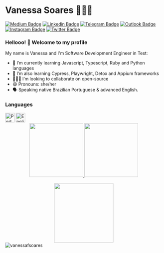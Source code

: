 # Vanessa Soares 👩🏻‍💻

[![Medium Badge](https://img.shields.io/badge/-Medium-000000?style=flat-square&labelColor=000000&logo=Medium&link=https://medium.com/@vanessafsoares/)](https://vanessafsoares.medium.com/)
[![Linkedin Badge](https://img.shields.io/badge/-LinkedIn-blue?style=flat-square&logo=Linkedin&logoColor=white&link=https://www.linkedin.com/in/vanessafsoares/)](https://www.linkedin.com/in/vanessafsoares/)
[![Telegram Badge](https://img.shields.io/badge/-Telegram-1ca0f1?style=flat-square&labelColor=1ca0f1&logo=telegram&logoColor=white&link=https://t.me/vanessafsoares)](https://t.me/vanessafsoares)
[![Outlook Badge](https://img.shields.io/badge/-Outlook-0072c6?style=flat-square&logo=microsoft&logoColor=white&link=mailto:vanessafsoares@hotmail.com)](mailto:vanessafsoares@hotmail.com)
[![Instagram Badge](https://img.shields.io/badge/-Instagram-833AB4?style=flat-square&labelColor=833AB4&logo=instagram&logoColor=white&link=https://www.instagram.com/d4rklipstick/)](https://www.instagram.com/d4rklipstick/)
[![Twitter Badge](https://img.shields.io/badge/-Twitter-1ca0f1?style=flat-square&labelColor=1ca0f1&logo=twitter&logoColor=white&link=https://twitter.com/lgdbittencourt)](https://twitter.com/d4rklipstick)

### Hellooo! 👋 Welcome to my profile

My name is Vanessa and I'm Software Development Engineer in Test:

- 📖 I’m currently learning Javascript, Typescript, Ruby and Python languages
- 📖 I’m also learning Cypress, Playwright, Detox and Appium frameworks
- 👩🏻‍💻 I’m looking to collaborate on open-source
- 😄 Pronouns: she/her 
- 🗣 Speaking native Brazilian Portuguese & advanced English.

### Languages
</div>
<div style="display: inline-block">
<img src="https://img.icons8.com/color/48/000000/brazil-circular.png" height="30" width="30" title="Português"/>
<img src="https://img.icons8.com/color/48/000000/usa-circular.png" height="30" width="30" title="English"/>
</div>
<br>

<div align="center">
  <a href="https://github.com/vanessafsoares">
    <img src="http://github-profile-summary-cards.vercel.app/api/cards/stats?username=vanessafsoares&theme=github" height="172em" style="max-width: 100%;" />
    <img src="https://github-readme-stats.vercel.app/api/top-langs/?username=vanessafsoares&layout=compact" height="172em" style="max-width: 100%;" />
  </a>
</div>

<br />

<div align="center">
  <a href="https://github.com/vanessafsoares">
    <img src="https://github-profile-summary-cards.vercel.app/api/cards/profile-details?username=vanessafsoares&theme=github" height="190em" style="max-width: 100%;" />
  </a>
 </div>

<img src="https://komarev.com/ghpvc/?username=vanessafsoares" alt="vanessafsoares" />
